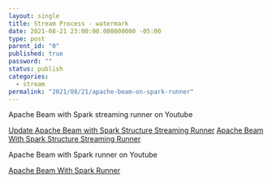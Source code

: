 ```yaml
---
layout: single
title: Stream Process - watermark
date: 2021-08-21 23:00:00.000000000 -05:00
type: post
parent_id: "0"
published: true
password: ""
status: publish
categories:
  - stream
permalink: "2021/08/21/apache-beam-on-spark-runner"
---
```


Apache Beam with Spark streaming runner on Youtube

[Update Apache Beam with Spark Structure Streaming Runner](https://www.youtube.com/watch?v=BlU7ywcncnw)
[Apache Beam With Spark Structure Streaming Runner](https://www.youtube.com/watch?v=oEehQwOEFvg)

Apache Beam with Spark runner on Youtube

[Apache Beam With Spark Runner](https://www.youtube.com/watch?v=XI9Y85qks1w)
